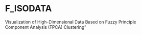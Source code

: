 # F_ISODATA

Visualization of High-Dimensional Data Based on Fuzzy Principle Component Analysis (FPCA) Clustering”

